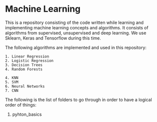 # Machine Learning

This is a repository consisting of the code written while learning and implementing machine learning concepts and algorithms.
It consists of algorithms from supervised, unsupervised and deep learning. We use Sklearn, Keras and Tensorflow during this time.

The following algorithms are implemented and used in this repository:

```
1. Linear Regression
2. Logistic Regression
3. Decision Trees
4. Random Forests

4. KNN
5. SVM
6. Neural Networks
7. CNN
```

The following is the list of folders to go through in order to have a logical order of things:

1. pyhton_basics
